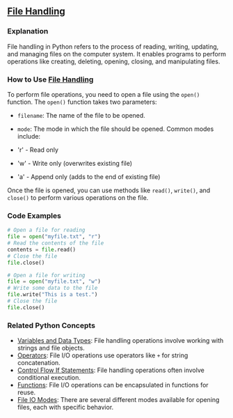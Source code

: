 ## [File Handling](./../File-Handling/)

### Explanation
File handling in Python refers to the process of reading, writing, updating, and managing files on the computer system. It enables programs to perform operations like creating, deleting, opening, closing, and manipulating files.

### How to Use [File Handling](./../File-Handling/)
To perform file operations, you need to open a file using the `open()` function. The `open()` function takes two parameters:

- `filename`: The name of the file to be opened.
- `mode`: The mode in which the file should be opened. Common modes include:

 - 'r' - Read only
 - 'w' - Write only (overwrites existing file)
 - 'a' - Append only (adds to the end of existing file)

Once the file is opened, you can use methods like `read()`, `write()`, and `close()` to perform various operations on the file.

### Code Examples
```python
# Open a file for reading
file = open("myfile.txt", "r")
# Read the contents of the file
contents = file.read()
# Close the file
file.close()
```

```python
# Open a file for writing
file = open("myfile.txt", "w")
# Write some data to the file
file.write("This is a test.")
# Close the file
file.close()
```

### Related Python Concepts

- [Variables and Data Types](./../Variables-and-Data-Types/): File handling operations involve working with strings and file objects.
- [Operators](./../Operators/): File I/O operations use operators like `+` for string concatenation.
- [Control Flow If Statements](./../Control-Flow-If-Statements/): File handling operations often involve conditional execution.
- [Functions](./../Functions/): File I/O operations can be encapsulated in functions for reuse.
- [File IO Modes](./../File-IO-Modes/): There are several different modes available for opening files, each with specific behavior.